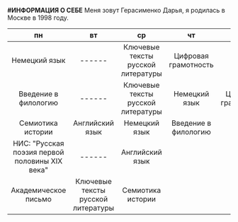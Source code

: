 **#ИНФОРМАЦИЯ О СЕБЕ**
Меня зовут Герасименко Дарья, я родилась в Москве в 1998 году. 

пн|вт|ср|чт|пт 
:---:| :---:|:---:|:---:|:---:
Немецкий язык|------|Ключевые тексты русской литературы|Цифровая грамотность
Введение в филологию|------|Ключевые тексты русской литературы|Немецкий язык|Цифровая грамотность
Семиотика истории|Английский язык|Немецкий язык|Введение в филологию
НИС: "Русская поэзия первой половины XIX века"|------|Английский язык
Академическое письмо|Ключевые тексты русской литературы|Семиотика истории|
